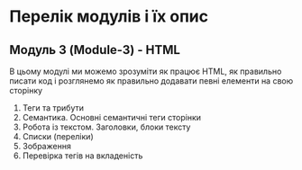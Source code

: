 # Перелік модулів і їх опис

## Модуль 3 (Module-3) - HTML
В цьому модулі ми можемо зрозуміти як працює HTML, як правильно писати код і розглянемо як правильно додавати певні елементи на свою сторінку
1. Теги та трибути
2. Семантика. Основні семантичні теги сторінки
3. Робота із текстом. Заголовки, блоки тексту
4. Списки (переліки)
5. Зображення
6. Перевірка тегів на вкладеність
